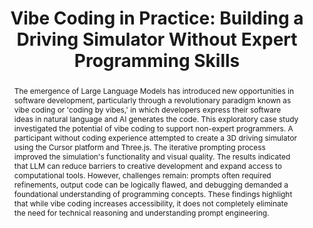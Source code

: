 ---
layout: publication
sitemap: false
title: "Vibe Coding in Practice: Building a Driving Simulator Without Expert Programming Skills"
authors: Fortes-Ferreira, M., & Alam, M. S., Bazilinskyy, P.
pdf: ferreira2025
image: ferreira2025.png
display: Submitted
year: 2025
# doi: 10.48550/arXiv.2310.14932
code: https://github.com/Shaadalam9/vibe-simulator
abstract: "The emergence of Large Language Models has introduced new opportunities in software development, particularly through a revolutionary paradigm known as vibe coding or 'coding by vibes,' in which developers express their software ideas in natural language and AI generates the code. This exploratory case study investigated the potential of vibe coding to support non-expert programmers. A participant without coding experience attempted to create a 3D driving simulator using the Cursor platform and Three.js. The iterative prompting process improved the simulation's functionality and visual quality. The results indicated that LLM can reduce barriers to creative development and expand access to computational tools. However, challenges remain: prompts often required refinements, output code can be logically flawed, and debugging demanded a foundational understanding of programming concepts. These findings highlight that while vibe coding increases accessibility, it does not completely eliminate the need for technical reasoning and understanding prompt engineering."
---
